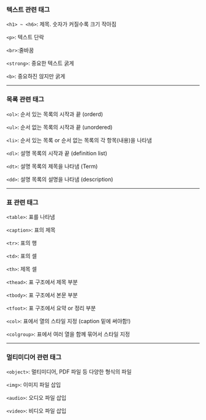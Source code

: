 ### 텍스트 관련 태그 

`<h1> ~ <h6>`: 제목. 숫자가 커질수록 크기 작아짐

`<p>`: 텍스트 단락

`<br>`:줄바꿈

`<strong>`: 중요한 텍스트 굵게

`<b>`: 중요하진 않지만 굵게

---


### 목록 관련 태그

`<ol>`: 순서 있는 목록의 시작과 끝 (orderd)

`<ul>`: 순서 없는 목록의 시작과 끝 (unordered)

`<li>`: 순서 있는 목록 or 순서 없는 목록의 각 항목(내용)을 나타냄

`<dl>`: 설명 목록의 시작과 끝 (definition list)

`<dt>`: 설명 목록의 제목을 나타냄 (Term)

`<dd>`: 설명 목록의 설명을 나타냄 (description)

---

### 표 관련 태그

`<table>`: 표를 나타냄

`<caption>`: 표의 제목

`<tr>`: 표의 행

`<td>`: 표의 셀

`<th>`: 제목 셀

`<thead>`: 표 구조에서 제목 부분

`<tbody>`: 표 구조에서 본문 부분

`<tfoot>`: 표 구조에서 요약 or 정리 부분

`<col>`: 표에서 열의 스타일 지정 (caption 밑에 써야함!)

`<colgroup>`: 표에서 여러 열을 함께 묶어서 스타일 지정

---

### 멀티미디어 관련 태그

`<object>`: 멀티미디어, PDF 파일 등 다양한 형식의 파일

`<img>`: 이미지 파일 삽입
 
`<audio>`: 오디오 파일 삽입

`<video>`: 비디오 파일 삽입